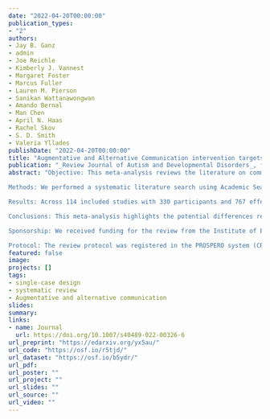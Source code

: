 ```yaml
---
date: "2022-04-20T00:00:00"
publication_types:
- "2"
authors:
- Jay B. Ganz
- admin
- Joe Reichle
- Kimberly J. Vannest
- Margaret Foster
- Marcus Fuller
- Lauren M. Pierson
- Sanikan Wattanawongwan
- Amando Bernal
- Man Chen
- April N. Haas
- Rachel Skov
- S. D. Smith
- Valeria Yllades
publishDate: "2022-04-20T00:00:00"
title: "Augmentative and Alternative Communication intervention targets for school-aged participants with ASD and ID: A single-case systematic review and meta-analysis"
publication: "_Review Journal of Autism and Developmental Disorders_, forthcoming"
abstract: "Objective: This meta-analysis reviews the literature on communication modes, communicative functions, and types of augmentative and alternative communication (AAC) interventions for school-age participants with autism spectrum disorders and/or intellectual disabilities who experience complex communication needs. Considering potential differences related to outcomes that were targeted for intervention could help identify the most effective means of individualizing AAC interventions.

Methods: We performed a systematic literature search using Academic Search Ultimate, ERIC, PsycINFO, Web of Science, and Proquest Dissertations & Theses Global to retrieve research conducted between 1978 and the beginning of 2020. Studies included in the synthesis are (a) in English; (b) has one or more participants with an intellectual delay, developmental disability(ies); (c) reported the results of an augmentative and alternative communication (AAC) intervention to supplement or replace conventional speech for people with complex communication needs; (d) was a SCED; (e) measured social-communicative outcomes. We synthesized results across studies using multi-level meta-analyses of two case-level effect size metrics, Tau and log response ratio. We conducted moderator analyses using meta-regression with robust variance estimation.

Results: Across 114 included studies with 330 participants and 767 effect size, overall Tau effects were moderate, Tau = 0.72, 95% CI [0.67, 0.77], and heterogeneous. For the subset of data series where log response ratio could be estimated, the overall average effect was LRR = 1.86, 95% CI [1.58, 2.13], and effects were highly heterogeneous. There were few statistically significant differences found between moderator categories, which included communication mode, communicative function, and type of AAC implemented.

Conclusions: This meta-analysis highlights the potential differences related to outcomes that were targeted for AAC interventions for individuals with ASD and IDD. AAC intervention has been shown to improve communication outcomes in this population. However, there was a lack of sufficient data to analyze for some potential moderators such as insufficient descriptive information on participant characteristics. This is likely due to the heterogeneity of the participants and implementation factors; however, these factors were frequently underreported by original study authors which disallowed systematic analysis. That said, there is a need for more detailed participant characteristic descriptions in original research reports to support future aggregation across the literature.

Sponsorship: We received funding for the review from the Institute of Education Sciences.

Protocol: The review protocol was registered in the PROSPERO system (CRD42018112428)."
featured: false
image: 
projects: []
tags: 
- single-case design
- systematic review
- Augmentative and alternative communication
slides: 
summary: 
links:
- name: Journal
  url: https://doi.org/10.1007/s40489-022-00326-6
url_preprint: "https://edarxiv.org/yx5au/"
url_code: "https://osf.io/r5tjd/"
url_dataset: "https://osf.io/b5ydr/"
url_pdf: 
url_poster: ""
url_project: ""
url_slides: ""
url_source: ""
url_video: ""
---
```

